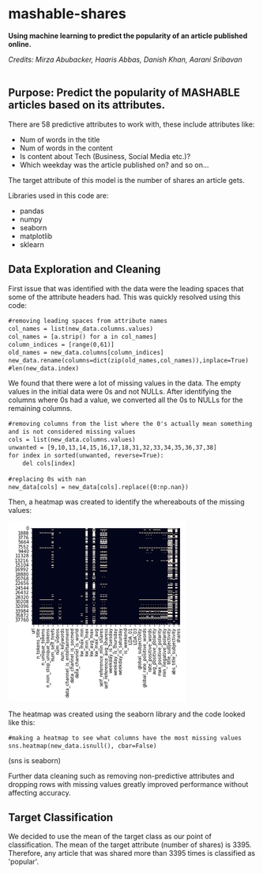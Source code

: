 # mashable-shares
**Using machine learning to predict the popularity of an article published online.**

*Credits: Mirza Abubacker, Haaris Abbas, Danish Khan, Aarani Sribavan*
<br></br>

## Purpose: Predict the popularity of MASHABLE articles based on its attributes. 

There are 58 predictive attributes to work with, these include attributes like: 
- Num of words in the title
- Num of words in the content
- Is content about Tech (Business, Social Media etc.)?
- Which weekday was the article published on?
and so on...

The target attribute of this model is the number of shares an article gets. 

Libraries used in this code are:
- pandas
- numpy
- seaborn
- matplotlib
- sklearn

## Data Exploration and Cleaning
First issue that was identified with the data were the leading spaces that some of the attribute headers had. This was quickly resolved using this code:

```
#removing leading spaces from attribute names
col_names = list(new_data.columns.values)
col_names = [a.strip() for a in col_names]
column_indices = [range(0,61)]
old_names = new_data.columns[column_indices]
new_data.rename(columns=dict(zip(old_names,col_names)),inplace=True)
#len(new_data.index)

```

We found that there were a lot of missing values in the data. The empty values in the initial data were 0s and not NULLs. After identifying the columns where 0s had a value, we converted all the 0s to NULLs for the remaining columns. 

```
#removing columns from the list where the 0's actually mean something and is not considered missing values
cols = list(new_data.columns.values)
unwanted = [9,10,13,14,15,16,17,18,31,32,33,34,35,36,37,38]  
for index in sorted(unwanted, reverse=True):
    del cols[index]

#replacing 0s with nan
new_data[cols] = new_data[cols].replace({0:np.nan})

```
Then, a heatmap was created to identify the whereabouts of the missing values:

![alt text](https://github.com/ThisIsMirk/mashable-shares/blob/main/heatmapwhite.png?raw=true)

The heatmap was created using the seaborn library and the code looked like this:

```
#making a heatmap to see what columns have the most missing values
sns.heatmap(new_data.isnull(), cbar=False)
```
(sns is seaborn)

Further data cleaning such as removing non-predictive attributes and dropping rows with missing values greatly improved performance without affecting accuracy. 

## Target Classification
We decided to use the mean of the target class as our point of classification. The mean of the target attribute (number of shares) is 3395. Therefore, any article that was shared more than 3395 times is classified as 'popular'. 






